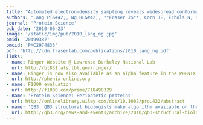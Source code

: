 ```yaml
---
title: "Automated electron-density sampling reveals widespread conformational polymorphism in proteins."
authors: "Lang PT&#42;, Ng HL&#42;, **Fraser JS**, Corn JE, Echols N, Sales M, Holton JM, Alber T."
journal: 'Protein Science'
pub_date: '2010-06-23'
image: '/static/img/pub/2010_lang_ng.jpg'
pmid: '20499387'
pmcid: 'PMC2974833'
pdf: 'http://cdn.fraserlab.com/publications/2010_lang_ng.pdf'
links:
- name: Ringer Website @ Lawrence Berkeley National Lab
  url: http://bl831.als.lbl.gov/ringer/
- name: Ringer is now also available as an alpha feature in the PHENIX GUI or on the command line as mmtbx.ringer
  url: http://phenix-online.org
- name: F1000 evaluation
  url: http://f1000.com/prime/718498329
- name: 'Protein Science: Peripatetic proteins'
  url: http://onlinelibrary.wiley.com/doi/10.1002/pro.422/abstract
- name: 'QB3: QB3 structural biologists make algorithm available on the web'
  url: http://qb3.org/news-and-events/archive/2010/qb3-structural-biologists-make-algorithm-available-on-the-web
---
```

